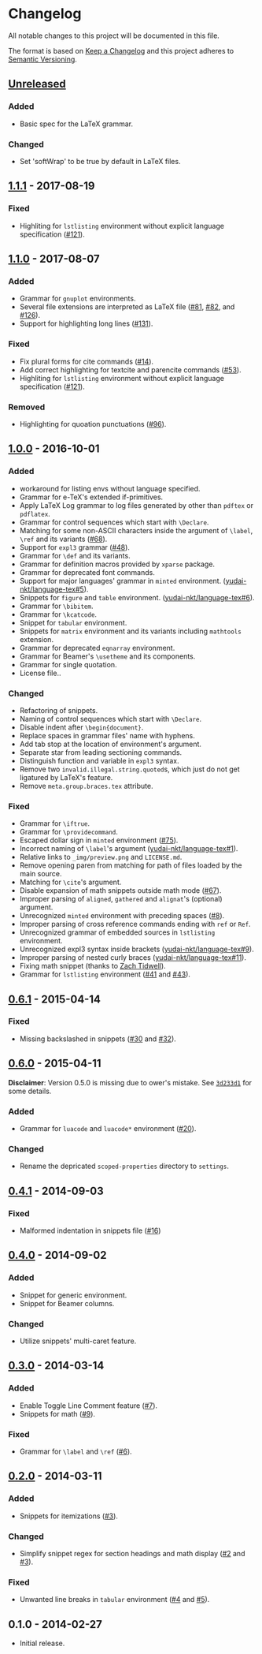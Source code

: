 # Changelog
All notable changes to this project will be documented in this file.

The format is based on [Keep a Changelog](http://keepachangelog.com/en/1.0.0/)
and this project adheres to [Semantic Versioning](http://semver.org/spec/v2.0.0.html).

## [Unreleased]
<!--
For contributors: please write down the summary of your change in this Unreleased section
based on http://keepachangelog.com/en/1.0.0/
-->

### Added
- Basic spec for the LaTeX grammar.

### Changed
- Set 'softWrap' to be true by default in LaTeX files.

## [1.1.1] - 2017-08-19
### Fixed
- Highliting for `lstlisting` environment without explicit language specification ([#121](https://github.com/area/language-latex/pull/121)).

## [1.1.0] - 2017-08-07
### Added
- Grammar for `gnuplot` environments.
- Several file extensions are interpreted as LaTeX file ([#81](https://github.com/area/language-latex/pull/81), [#82](https://github.com/area/language-latex/pull/82), and
[#126](https://github.com/area/language-latex/pull/126)).
- Support for highlighting long lines ([#131](https://github.com/area/language-latex/pull/131)).

### Fixed
- Fix plural forms for cite commands ([#14](https://github.com/area/language-latex/issues/14)).
- Add correct highlighting for textcite and parencite commands ([#53](https://github.com/area/language-latex/pull/53)).
- Highliting for `lstlisting` environment without explicit language specification ([#121](https://github.com/area/language-latex/pull/121)).

### Removed
- Highlighting for quoation punctuations ([#96](https://github.com/area/language-latex/pull/96)).

## [1.0.0] - 2016-10-01
### Added
- workaround for listing envs without language specified.
- Grammar for e-TeX's extended if-primitives.
- Apply LaTeX Log grammar to log files generated by other than `pdftex` or `pdflatex`.
- Grammar for control sequences which start with `\Declare`.
- Matching for some non-ASCII characters inside the argument of `\label`, `\ref` and its variants ([#68](https://github.com/area/language-latex/issues/68)).
- Support for `expl3` grammar ([#48](https://github.com/area/language-latex/issues/48)).
- Grammar for `\def` and its variants.
- Grammar for definition macros provided by `xparse` package.
- Grammar for deprecated font commands.
- Support for major languages' grammar in `minted` environment. ([yudai-nkt/language-tex#5](https://github.com/yudai-nkt/language-tex/pull/5)).
- Snippets for `figure` and `table` environment. ([yudai-nkt/language-tex#6](https://github.com/yudai-nkt/language-tex/pull/6)).
- Grammar for `\bibitem`.
- Grammar for `\kcatcode`.
- Snippet for `tabular` environment.
- Snippets for `matrix` environment and its variants including `mathtools` extension.
- Grammar for deprecated `eqnarray` environment.
- Grammar for Beamer's `\usetheme` and its components.
- Grammar for single quotation.
- License file..

### Changed
- Refactoring of snippets.
- Naming of control sequences which start with `\Declare`.
- Disable indent after `\begin{document}`.
- Replace spaces in grammar files' name with hyphens.
- Add tab stop at the location of environment's argument.
- Separate star from leading sectioning commands.
- Distinguish function and variable in `expl3` syntax.
- Remove two `invalid.illegal.string.quoted`s, which just do not get ligatured by LaTeX's feature.
- Remove `meta.group.braces.tex` attribute.

### Fixed
- Grammar for `\iftrue`.
- Grammar for `\providecommand`.
- Escaped dollar sign in `minted` environment ([#75](https://github.com/area/language-latex/issues/75)).
- Incorrect naming of `\label`'s argument ([yudai-nkt/language-tex#1](https://github.com/yudai-nkt/language-tex/pull/1)).
- Relative links to `_img/preview.png` and `LICENSE.md`.
- Remove opening paren from matching for path of files loaded by the main source.
- Matching for `\cite`'s argument.
- Disable expansion of math snippets outside math mode ([#67](https://github.com/area/language-latex/issues/67)).
- Improper parsing of `aligned`, `gathered` and `alignat`'s (optional) argument.
- Unrecognized `minted` environment with preceding spaces ([#8](https://github.com/yudai-nkt/language-tex/pull/8)).
- Improper parsing of cross reference commands ending with `ref` or `Ref`.
- Unrecognized grammar of embedded sources in `lstlisting` environment.
- Unrecognized expl3 syntax inside brackets ([yudai-nkt/language-tex#9](https://github.com/yudai-nkt/language-tex/issues/9)).
- Improper parsing of nested curly braces ([yudai-nkt/language-tex#11](https://github.com/yudai-nkt/language-tex/issues/11)).
- Fixing math snippet (thanks to [Zach Tidwell](https://github.com/hzach)).
- Grammar for `lstlisting` environment ([#41](https://github.com/area/language-latex/issues/41) and [#43](https://github.com/area/language-latex/pull/43)).

## [0.6.1] - 2015-04-14
### Fixed
- Missing backslashed in snippets ([#30](https://github.com/area/language-latex/issues/30) and [#32](https://github.com/area/language-latex/pull/32)).

## [0.6.0] - 2015-04-11
__Disclaimer__: Version 0.5.0 is missing due to ower's mistake. See [`3d233d1`](https://github.com/area/language-latex/commit/3d233d1adf72d693cece41ccb55b83e983d8308c) for some details.

### Added
- Grammar for `luacode` and `luacode*` environment ([#20](https://github.com/area/language-latex/pull/20)).

### Changed
- Rename the depricated `scoped-properties` directory to `settings`.

## [0.4.1] - 2014-09-03
### Fixed
- Malformed indentation in snippets file ([#16](https://github.com/area/language-latex/issues/16))

## [0.4.0] - 2014-09-02
### Added
- Snippet for generic environment.
- Snippet for Beamer columns.

### Changed
- Utilize snippets' multi-caret feature.

## [0.3.0] - 2014-03-14
### Added
- Enable Toggle Line Comment feature ([#7](https://github.com/area/language-latex/issues/7)).
- Snippets for math ([#9](https://github.com/area/language-latex/pull/9)).

### Fixed
- Grammar for `\label` and `\ref` ([#6](https://github.com/area/language-latex/issues/6)).

## [0.2.0] - 2014-03-11
### Added
- Snippets for itemizations ([#3](https://github.com/area/language-latex/pull/3)).

### Changed
- Simplify snippet regex for section headings and math display ([#2](https://github.com/area/language-latex/pull/2) and [#3](https://github.com/area/language-latex/pull/3)).

### Fixed
- Unwanted line breaks in `tabular` environment ([#4](https://github.com/area/language-latex/issues/4) and [#5](https://github.com/area/language-latex/pull/5)).

## 0.1.0 - 2014-02-27
- Initial release.

[Unreleased]: https://github.com/area/language-latex/compare/v0.1.0...HEAD
[1.1.1]: https://github.com/area/language-latex/compare/v1.1.0...v1.1.1
[1.1.0]: https://github.com/area/language-latex/compare/v0.1.0...v1.1.0
[1.0.0]: https://github.com/area/language-latex/compare/v0.6.1...v1.0.0
[0.6.1]: https://github.com/area/language-latex/compare/v0.6.0...v0.6.1
[0.6.0]: https://github.com/area/language-latex/compare/v0.4.1...v0.6.0
[0.4.1]: https://github.com/area/language-latex/compare/v0.4.0...v0.4.1
[0.4.0]: https://github.com/area/language-latex/compare/v0.3.0...v0.4.0
[0.3.0]: https://github.com/area/language-latex/compare/v0.2.0...v0.3.0
[0.2.0]: https://github.com/area/language-latex/compare/v0.1.0...v0.2.0
